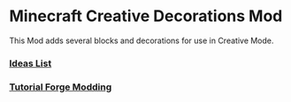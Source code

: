 # Minecraft Creative Decorations Mod
This Mod adds several blocks and decorations for use in Creative Mode.

### [Ideas List](./Ideas.md)

### [Tutorial Forge Modding](https://youtube.com/playlist?list=PLKGarocXCE1H9Y21-pxjt5Pt8bW14twa-&si=GjSCVULwO1cDUhpo)